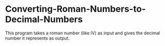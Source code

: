 # Converting-Roman-Numbers-to-Decimal-Numbers
This program takes a roman number (like IV) as input and gives the decimal number it represents as output.
